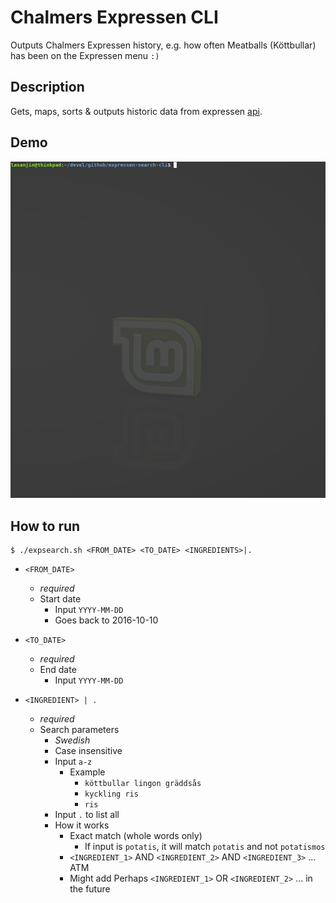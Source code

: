 # Chalmers Expressen CLI
Outputs Chalmers Expressen history, e.g. how often Meatballs (Köttbullar) has been on the Expressen menu `:)`


## Description
Gets, maps, sorts & outputs historic data from expressen [api](https://chalmerskonferens.se/en/api/).


## Demo
<img src="demo.gif" width="640">


## How to run
```
$ ./expsearch.sh <FROM_DATE> <TO_DATE> <INGREDIENTS>|.
```
- `<FROM_DATE>` 
  -  *required*
  -  Start date
     -  Input `YYYY-MM-DD`
     -  Goes back to 2016-10-10

- `<TO_DATE>`
  -  *required*
  -  End date
     -  Input `YYYY-MM-DD`

- `<INGREDIENT> | .`
  -  *required*
  -  Search parameters
     -  *Swedish*
     -  Case insensitive
     -  Input `a-z`
        -  Example
              -  `köttbullar lingon gräddsås`
              -  `kyckling ris`
              -  `ris`
     -  Input `.` to list all
     -  How it works
        -  Exact match (whole words only)
           -  If input is `potatis`, it will match `potatis` and not `potatismos`
        -  `<INGREDIENT_1>` AND `<INGREDIENT_2>` AND `<INGREDIENT_3>` ... ATM
        -  Might add Perhaps `<INGREDIENT_1>` OR `<INGREDIENT_2>` ... in the future